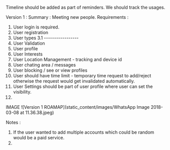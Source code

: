 Timeline should be added as part of reminders. We should track the usages.

Version 1 :
Summary : Meeting new people.
Requirements :
1. User login is required.
2. User registration
3. User types
3.1 -----------------
4. User Validation
5. User profile
6. User Interests
7. User Location Management - tracking and device id
8. User chating area / messages
9. User blocking / see or view profiles
10. User should have time limit - temporary time request to add/reject otherwise the request would get invalidated automatically.
11. User Settings should be part of user profile where user can set the visibility.
12. 

IMAGE
![Version 1 ROAMAP](static_content/images/WhatsApp Image 2018-03-08 at 11.36.38.jpeg)

Notes :
1) If the user wanted to add multiple accounts which could be random would be a paid service.
2) 
